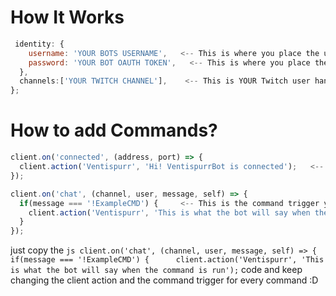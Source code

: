 # How It Works

```js
 identity: {
    username: 'YOUR BOTS USERNAME',   <-- This is where you place the username that you gave the bot account
    password: 'YOUR BOT OAUTH TOKEN',   <-- This is where you place the OAUTH token for the bot..
  },
  channels:['YOUR TWITCH CHANNEL'],    <-- This is YOUR Twitch user handle.. make sure it matches exactly..
};
```

# How to add Commands?

```js
client.on('connected', (address, port) => {
  client.action('Ventispurr', 'Hi! VentispurrBot is connected');   <-- This is what the bot says on console startup..
});

client.on('chat', (channel, user, message, self) => {
  if(message === '!ExampleCMD') {     <-- This is the command trigger you want.. 
    client.action('Ventispurr', 'This is what the bot will say when the command is run');   <-- This is that will run once you say the command trigger
  }
});
```
just copy the ```js
client.on('chat', (channel, user, message, self) => {
  if(message === '!ExampleCMD') {     
    client.action('Ventispurr', 'This is what the bot will say when the command is run');``` 
code and keep changing the client action and the command trigger for every command :D
